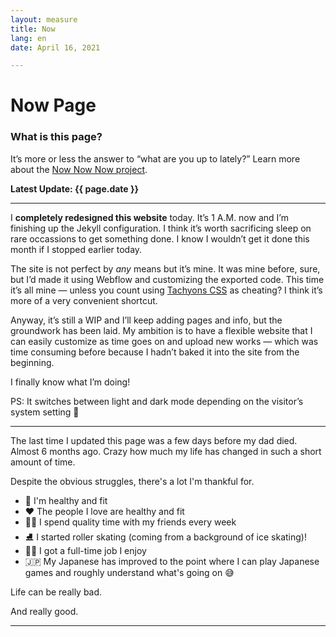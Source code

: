 ```yaml
---
layout: measure
title: Now
lang: en
date: April 16, 2021

---
```

# Now Page

### What is this page?

It’s more or less the answer to “what are you up to lately?” Learn more about the [Now Now Now project](https://nownownow.com/about).

**Latest Update: {{ page.date }}**

***

I **completely redesigned this website** today. It’s 1 A.M. now and I’m finishing up the Jekyll configuration. I think it’s worth sacrificing sleep on rare occassions to get something done. I know I wouldn’t get it done this month if I stopped earlier today.

The site is not perfect by _any_ means but it’s mine. It was mine before, sure, but I’d made it using Webflow and customizing the exported code. This time it’s all mine — unless you count using [Tachyons CSS](tachyons.io) as cheating? I think it’s more of a very convenient shortcut.

Anyway, it’s still a WIP and I’ll keep adding pages and info, but the groundwork has been laid. My ambition is to have a flexible website that I can easily customize as time goes on and upload new works — which was time consuming before because I hadn’t baked it into the site from the beginning.

I finally know what I’m doing!

PS: It switches between light and dark mode depending on the visitor’s system setting 🧡

***

The last time I updated this page was a few days before my dad died. Almost 6 months ago. Crazy how much my life has changed in such a short amount of time.

Despite the obvious struggles, there's a lot I'm thankful for.

* 💚 I'm healthy and fit
* ❤️ The people I love are healthy and fit
* 👫👭 I spend quality time with my friends every week
* ⛸️ I started roller skating (coming from a background of ice skating)!
* 👨‍💻 I got a full-time job I enjoy
* 🇯🇵 My Japanese has improved to the point where I can play Japanese games and roughly understand what's going on 😅

Life can be really bad.

And really good.

***